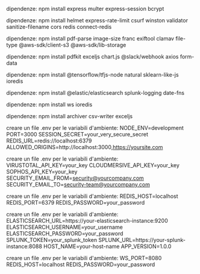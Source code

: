 
dipendenze:
npm install express multer express-session bcrypt

dipendenze:
npm install helmet express-rate-limit csurf winston validator sanitize-filename cors redis connect-redis

dipendenze:
npm install pdf-parse image-size franc exiftool clamav file-type @aws-sdk/client-s3 @aws-sdk/lib-storage

dipendenze:
npm install pdfkit exceljs chart.js @slack/webhook axios form-data

dipendenze:
npm install @tensorflow/tfjs-node natural sklearn-like-js ioredis

dipendenze:
npm install @elastic/elasticsearch splunk-logging date-fns

dipendenze:
npm install ws ioredis

dipendenze:
npm install archiver csv-writer exceljs



creare un file .env per le variabili d'ambiente:
NODE_ENV=development
PORT=3000
SESSION_SECRET=your_very_secure_secret
REDIS_URL=redis://localhost:6379
ALLOWED_ORIGINS=http://localhost:3000,https://yoursite.com


creare un file .env per le variabili d'ambiente:
VIRUSTOTAL_API_KEY=your_key
CLOUDMERSIVE_API_KEY=your_key
SOPHOS_API_KEY=your_key
SECURITY_EMAIL_FROM=security@yourcompany.com
SECURITY_EMAIL_TO=security-team@yourcompany.com


creare un file .env per le variabili d'ambiente:
REDIS_HOST=localhost
REDIS_PORT=6379
REDIS_PASSWORD=your_password


creare un file .env per le variabili d'ambiente:
ELASTICSEARCH_URL=https://your-elasticsearch-instance:9200
ELASTICSEARCH_USERNAME=your_username
ELASTICSEARCH_PASSWORD=your_password
SPLUNK_TOKEN=your_splunk_token
SPLUNK_URL=https://your-splunk-instance:8088
HOST_NAME=your-host-name
APP_VERSION=1.0.0


creare un file .env per le variabili d'ambiente:
WS_PORT=8080
REDIS_HOST=localhost
REDIS_PASSWORD=your_password
